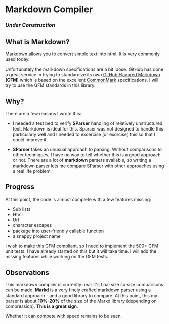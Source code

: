# Markdown Compiler
### *Under Construction*

## What is Markdown?
Markdown allows you to convert simple text into html. It is very commonly used today. 

Unfortunately the markdown specifications are a bit loose. GitHub has done a great service in trying to standardize its own [GitHub Flavored Markdown](https://github.github.com/gfm/) **(GFM**) which is based on the excellent [CommonMark](https://spec.commonmark.org/) specifications. I will try to use the GFM standards in this library.

## Why?
There are a few reasons I wrote this:

- I needed a test bed to verify **SParser** handling of relatively unstructured text. Markdown is ideal for this. Sparser was not designed to handle this particularly well and I needed to excercise (or exorcise) this so that I could improve it.

- **SParser** takes an unusual approach to parsing. Without comparisons to other techniques, I have no way to tell whether this is a good approach or not. There are a lot of **markdown** parsers available, so writing a markdown parser lets me compare SParser with other approaches using a real life problem.

## Progress
At this point, the code is almost complete with a few features missing:

- Sub lists
- Html
- Url
- character escapes
- package into user-friendly callable function
- a snappy project name

I wish to make this GFM compliant, so I need to implement the 500+ GFM unit tests. I have already started on this but it will take time. I will add the missing features while working on the GFM tests.

## Observations
This markdown compiler is currently near it's final size so size comparisons can be made. **Markd** is a very finely crafted markdown parser using a standard approach - and a good library to compare. At this point, this my parser is about **10%-20%** of the size of the Markd library (depending on compression). **This is a great sign**. 

Whether it can compete with speed remains to be seen.
